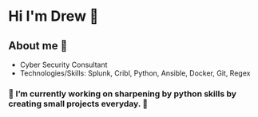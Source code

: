 # Hi I'm Drew 👋

## About me 📖
- Cyber Security Consultant 
- Technologies/Skills: Splunk, Cribl, Python, Ansible, Docker, Git, Regex

### 🐍 I’m currently working on sharpening by python skills by creating small projects everyday. 🧩

